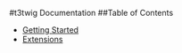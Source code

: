 #t3twig Documentation
##Table of Contents
* [Getting Started](./reference/getting-started.md)
* [Extensions](./reference/extensions.md)
